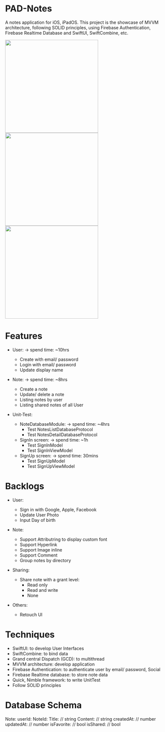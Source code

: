 # PAD-Notes
A notes application for iOS, iPadOS. This project is the showcase of MVVM architecture, following SOLID principles, using Firebase Authentication, Firebase Realtime Database and SwiftUI, SwiftCombine, etc.

<img src="screenshot/SignInscreen.png.png" width="300"/>
<img src="screenshot/Notelists.png" width="300"/>
<img src="screenshot/Notelists_Swipedeleting.png" width="300"/>

# Features 
- User: -> spend time: ~10hrs
    + Create with email/ password
    + Login with email/ password
    + Update display name
    
- Note: -> spend time: ~8hrs
    + Create a note
    + Update/ delete a note
    + Listing notes by user
    + Listing shared notes of all User
    
- Unit-Test: 
    + NoteDatabaseModule: -> spend time: ~4hrs
        + Test NotesListDatabaseProtocol
        + Test NotesDetailDatabaseProtocol 
    + SignIn screen: -> spend time: ~1h
        + Test SignInModel
        + Test SignInViewModel
    + SignUp screen: -> spend time: 30mins
        + Test SignUpModel
        + Test SignUpViewModel

# Backlogs
- User:
    + Sign in with Google, Apple, Facebook
    + Update User Photo
    + Input Day of birth

- Note:
    + Support Attributring to display custom font
    + Support Hyperlink
    + Support Image inline
    + Support Comment
    + Group notes by directory
    
- Sharing:
    + Share note with a grant level: 
        + Read only
        + Read and write
        + None
        
- Others:
    + Retouch UI 
    
# Techniques
- SwiftUI: to develop User Interfaces
- SwiftCombine: to bind data
- Grand central Dispatch (GCD): to multithread 
- MVVM architecture: develop application
- Firebase Authentication: to authenticate user by email/ password, Social
- Firebase Realtime database: to store note data
- Quick, Nimble framework: to write UnitTest
- Follow SOLID principles

# Database Schema
Note:
    userId:
        NoteId:
            Title:      // string
            Content:    // string
            createdAt:  // number
            updatedAt:  // number
            isFavorite: // bool
            isShared:   // bool

